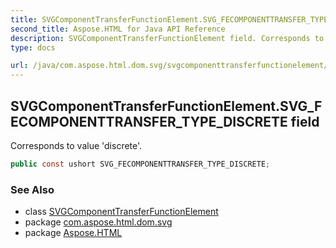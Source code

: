 ```yaml
---
title: SVGComponentTransferFunctionElement.SVG_FECOMPONENTTRANSFER_TYPE_DISCRETE
second_title: Aspose.HTML for Java API Reference
description: SVGComponentTransferFunctionElement field. Corresponds to value discrete
type: docs

url: /java/com.aspose.html.dom.svg/svgcomponenttransferfunctionelement/svg_fecomponenttransfer_type_discrete/
---
```

## SVGComponentTransferFunctionElement.SVG_FECOMPONENTTRANSFER_TYPE_DISCRETE field

Corresponds to value 'discrete'.

```java
public const ushort SVG_FECOMPONENTTRANSFER_TYPE_DISCRETE;
```

### See Also

* class [SVGComponentTransferFunctionElement](../)
* package [com.aspose.html.dom.svg](../../../com.aspose.html.dom.svg/)
* package [Aspose.HTML](../../../)
